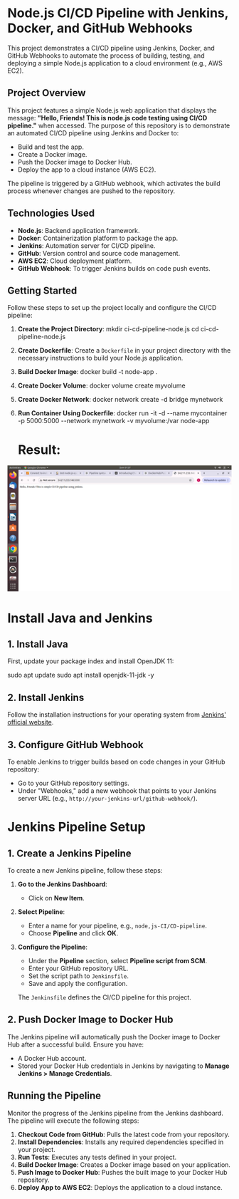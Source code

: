 # Node.js CI/CD Pipeline with Jenkins, Docker, and GitHub Webhooks

This project demonstrates a CI/CD pipeline using Jenkins, Docker, and GitHub Webhooks to automate the process of building, testing, and deploying a simple Node.js application to a cloud environment (e.g., AWS EC2).

## Project Overview

This project features a simple Node.js web application that displays the message: **"Hello, Friends! This is node.js code testing using CI/CD pipeline."** when accessed. The purpose of this repository is to demonstrate an automated CI/CD pipeline using Jenkins and Docker to:

- Build and test the app.
- Create a Docker image.
- Push the Docker image to Docker Hub.
- Deploy the app to a cloud instance (AWS EC2).

The pipeline is triggered by a GitHub webhook, which activates the build process whenever changes are pushed to the repository.

## Technologies Used

- **Node.js**: Backend application framework.
- **Docker**: Containerization platform to package the app.
- **Jenkins**: Automation server for CI/CD pipeline.
- **GitHub**: Version control and source code management.
- **AWS EC2**: Cloud deployment platform.
- **GitHub Webhook**: To trigger Jenkins builds on code push events.

## Getting Started

Follow these steps to set up the project locally and configure the CI/CD pipeline:

1. **Create the Project Directory**:
    mkdir ci-cd-pipeline-node.js
    cd ci-cd-pipeline-node.js

2. **Create Dockerfile**: Create a `Dockerfile` in your project directory with the necessary instructions to build your Node.js application.
    
3. **Build Docker Image**:
   docker build -t node-app .

4. **Create Docker Volume**:
    docker volume create myvolume

5. **Create Docker Network**:
    docker network create -d bridge mynetwork

6. **Run Container Using Dockerfile**:
    docker run -it -d --name mycontainer -p 5000:5000 --network mynetwork -v myvolume:/var node-app

   # Result:
![staticwebsite](image.png)

# Install Java and Jenkins

## 1. Install Java
First, update your package index and install OpenJDK 11:

sudo apt update
sudo apt install openjdk-11-jdk -y


## 2. Install Jenkins
Follow the installation instructions for your operating system from [Jenkins' official website](https://www.jenkins.io/doc/book/installing/).

## 3. Configure GitHub Webhook
To enable Jenkins to trigger builds based on code changes in your GitHub repository:

- Go to your GitHub repository settings.
- Under "Webhooks," add a new webhook that points to your Jenkins server URL (e.g., `http://your-jenkins-url/github-webhook/`).

# Jenkins Pipeline Setup

## 1. Create a Jenkins Pipeline
To create a new Jenkins pipeline, follow these steps:

1. **Go to the Jenkins Dashboard**:
   - Click on **New Item**.

2. **Select Pipeline**:
   - Enter a name for your pipeline, e.g., `node,js-CI/CD-pipeline`.
   - Choose **Pipeline** and click **OK**.

3. **Configure the Pipeline**:
   - Under the **Pipeline** section, select **Pipeline script from SCM**.
   - Enter your GitHub repository URL.
   - Set the script path to `Jenkinsfile`.
   - Save and apply the configuration.

   The `Jenkinsfile` defines the CI/CD pipeline for this project.

## 2. Push Docker Image to Docker Hub
The Jenkins pipeline will automatically push the Docker image to Docker Hub after a successful build. Ensure you have:

- A Docker Hub account.
- Stored your Docker Hub credentials in Jenkins by navigating to **Manage Jenkins > Manage Credentials**.

## Running the Pipeline
Monitor the progress of the Jenkins pipeline from the Jenkins dashboard. The pipeline will execute the following steps:

1. **Checkout Code from GitHub**: Pulls the latest code from your repository.
2. **Install Dependencies**: Installs any required dependencies specified in your project.
3. **Run Tests**: Executes any tests defined in your project.
4. **Build Docker Image**: Creates a Docker image based on your application.
5. **Push Image to Docker Hub**: Pushes the built image to your Docker Hub repository.
6. **Deploy App to AWS EC2**: Deploys the application to a cloud instance.



    
